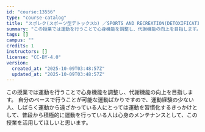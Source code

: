 ```yaml
---
id: "course:13556"
type: "course-catalog"
title: "スポレク(スポーツ型デトックスb) ／SPORTS AND RECREATION(DETOXIFICATION THROUGH SPORTS (B))"
summary: "この授業では運動を行うことで心身機能を調整し、代謝機能の向上を目指します。 自分のペースで行うことが可能な運動ばかりですので、運動経験の少ない人、しばらく運動から遠ざかっている人にとっては運動を習慣化するきっかけとして、普段から積極的に運動…"
tags: []
campus: ""
credits: 1
instructors: []
license: "CC-BY-4.0"
version:
  created_at: "2025-10-09T03:48:57Z"
  updated_at: "2025-10-09T03:48:57Z"
---
```

この授業では運動を行うことで心身機能を調整し、代謝機能の向上を目指します。 自分のペースで行うことが可能な運動ばかりですので、運動経験の少ない人、しばらく運動から遠ざかっている人にとっては運動を習慣化するきっかけとして、普段から積極的に運動を行っている人は心身のメンテナンスとして、この授業を活用してほしいと思います。
